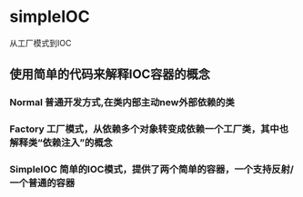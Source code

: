 # simpleIOC
从工厂模式到IOC


## 使用简单的代码来解释IOC容器的概念

### Normal 普通开发方式,在类内部主动new外部依赖的类
### Factory 工厂模式，从依赖多个对象转变成依赖一个工厂类，其中也解释类“依赖注入”的概念
### SimpleIOC 简单的IOC模式，提供了两个简单的容器，一个支持反射/一个普通的容器 
